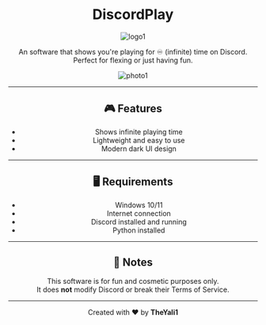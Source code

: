 <div align="center">

# DiscordPlay
![logo1](https://i.imagesup.co/images2/315b040084c4946eb3b3490a44debba0794fb543.png)

An software that shows you're playing for ♾️ (infinite) time on Discord.  
Perfect for flexing or just having fun.

![photo1](https://i.imagesup.co/images2/bf35cee99d103446229d15121f71a3fdbd4fbe77.png)

---

## 🎮 Features

- Shows infinite playing time  
- Lightweight and easy to use  
- Modern dark UI design  

---

## 🖥️ Requirements

- Windows 10/11  
- Internet connection  
- Discord installed and running  
- Python installed  

---

## 📌 Notes

This software is for fun and cosmetic purposes only.  
It does **not** modify Discord or break their Terms of Service.

---

Created with ❤️ by **TheYali1**

</div>
